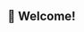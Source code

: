 ## 👋 Welcome!
<img src="https://komarev.com/ghpvc/?username=BloxzNova&style=flat-square&color=blue" alt=""/>
